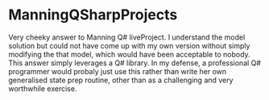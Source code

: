 # ManningQSharpProjects
Very cheeky answer to Manning Q# liveProject.
I understand the model solution
but could not have come up with my own version
without simply modifying  the that model, which would have been acceptable to nobody.
This answer simply leverages a Q# library.
In my defense, a professional Q# programmer would probaly just use this
rather than write her own generalised state prep routine, other than as a challenging and very worthwhile  exercise.
